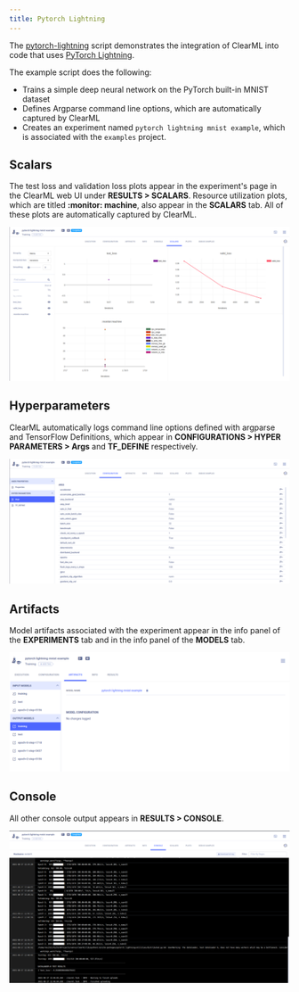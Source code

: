 ```yaml
---
title: Pytorch Lightning
---
```


The [pytorch-lightning](https://github.com/allegroai/clearml/blob/master/examples/frameworks/pytorch-lightning/pytorch_lightning_example.py) 
script demonstrates the integration of ClearML into code that uses [PyTorch Lightning](https://www.pytorchlightning.ai/). 

The example script does the following:
* Trains a simple deep neural network on the PyTorch built-in MNIST dataset
* Defines Argparse command line options, which are automatically captured by ClearML
* Creates an experiment named `pytorch lightning mnist example`, which is associated with the `examples` project.

## Scalars

The test loss and validation loss plots appear in the experiment's page in the ClearML web UI under **RESULTS > SCALARS**. 
Resource utilization plots, which are titled **:monitor: machine**, also appear in the **SCALARS** tab. All of these 
plots are automatically captured by ClearML. 

![PyTorch Lightning console](../../../img/examples_pytorch_lightning_scalars.png)


## Hyperparameters

ClearML automatically logs command line options defined with argparse and TensorFlow Definitions, which appear in 
**CONFIGURATIONS > HYPER PARAMETERS > Args** and **TF_DEFINE** respectively. 

![PyTorch Lightning parameters](../../../img/examples_pytorch_lightning_params.png)

## Artifacts

Model artifacts associated with the experiment appear in the info panel of the **EXPERIMENTS** tab and in the info panel of the **MODELS** tab.

![PyTorch Lightning model](../../../img/examples_pytorch_lightning_model.png)

## Console

All other console output appears in **RESULTS > CONSOLE**.

![PyTorch Lightning console](../../../img/examples_pytorch_lightning_console.png)

